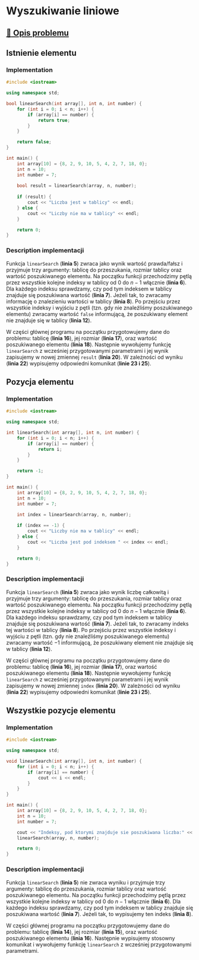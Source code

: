 # Wyszukiwanie liniowe

## [:link: Opis problemu](../../../../algorithms/searching/linear-search.md)

## Istnienie elementu

### Implementation

```cpp linenums="1"
#include <iostream>

using namespace std;

bool linearSearch(int array[], int n, int number) {
    for (int i = 0; i < n; i++) {
        if (array[i] == number) {
            return true;
        }
    }

    return false;
}

int main() {
    int array[10] = {8, 2, 9, 10, 5, 4, 2, 7, 18, 0};
    int n = 10;
    int number = 7;
    
    bool result = linearSearch(array, n, number);
    
    if (result) {
        cout << "Liczba jest w tablicy" << endl;
    } else {
        cout << "Liczby nie ma w tablicy" << endl;
    }

    return 0;
}
```

### Description implementacji

Funkcja `linearSearch` (**linia 5**) zwraca jako wynik wartość prawda/fałsz i przyjmuje trzy argumenty: tablicę do przeszukania, rozmiar tablicy oraz wartość poszukiwanego elementu. Na początku funkcji przechodzimy pętlą przez wszystkie kolejne indeksy w tablicy od $0$ do $n-1$ włącznie (**linia 6**). Dla każdego indeksu sprawdzamy, czy pod tym indeksem w tablicy znajduje się poszukiwana wartość (**linia 7**). Jeżeli tak, to zwracamy informację o znalezieniu wartości w tablicy (**linia 8**). Po przejściu przez wszystkie indeksy i wyjściu z pętli (tzn. gdy nie znaleźliśmy poszukiwanego elementu) zwracamy wartość `false` informującą, że poszukiwany element nie znajduje się w tablicy (**linia 12**).

W części głównej programu na początku przygotowujemy dane do problemu: tablicę (**linia 16**), jej rozmiar (**linia 17**), oraz wartość poszukiwanego elementu (**linia 18**). Następnie wywołujemy funkcję `linearSearch` z wcześniej przygotowanymi parametrami i jej wynik zapisujemy w nowej zmiennej `result` (**linia 20**). W zależności od wyniku (**linia 22**) wypisujemy odpowiedni komunikat (**linie 23 i 25**).

## Pozycja elementu

### Implementation

```cpp linenums="1"
#include <iostream>

using namespace std;

int linearSearch(int array[], int n, int number) {
    for (int i = 0; i < n; i++) {
        if (array[i] == number) {
            return i;
        }
    }

    return -1;
}

int main() {
    int array[10] = {8, 2, 9, 10, 5, 4, 2, 7, 18, 0};
    int n = 10;
    int number = 7;

    int index = linearSearch(array, n, number);
    
    if (index == -1) {
        cout << "Liczby nie ma w tablicy" << endl;
    } else {
        cout << "Liczba jest pod indeksem " << index << endl;
    }

    return 0;
}
```

### Description implementacji

Funkcja `linearSearch` (**linia 5**) zwraca jako wynik liczbę całkowitą i przyjmuje trzy argumenty: tablicę do przeszukania, rozmiar tablicy oraz wartość poszukiwanego elementu. Na początku funkcji przechodzimy pętlą przez wszystkie kolejne indeksy w tablicy od $0$ do $n-1$ włącznie (**linia 6**). Dla każdego indeksu sprawdzamy, czy pod tym indeksem w tablicy znajduje się poszukiwana wartość (**linia 7**). Jeżeli tak, to zwracamy indeks tej wartości w tablicy (**linia 8**). Po przejściu przez wszystkie indeksy i wyjściu z pętli (tzn. gdy nie znaleźliśmy poszukiwanego elementu) zwracamy wartość $-1$ informującą, że poszukiwany element nie znajduje się w tablicy (**linia 12**).

W części głównej programu na początku przygotowujemy dane do problemu: tablicę (**linia 16**), jej rozmiar (**linia 17**), oraz wartość poszukiwanego elementu (**linia 18**). Następnie wywołujemy funkcję `linearSearch` z wcześniej przygotowanymi parametrami i jej wynik zapisujemy w nowej zmiennej `index` (**linia 20**). W zależności od wyniku (**linia 22**) wypisujemy odpowiedni komunikat (**linie 23 i 25**).

## Wszystkie pozycje elementu

### Implementation

```cpp linenums="1"
#include <iostream>

using namespace std;

void linearSearch(int array[], int n, int number) {
    for (int i = 0; i < n; i++) {
        if (array[i] == number) {
            cout << i << endl;
        }
    }
}

int main() {
    int array[10] = {8, 2, 9, 10, 5, 4, 2, 7, 18, 0};
    int n = 10;
    int number = 7;

    cout << "Indeksy, pod ktorymi znajduje sie poszukiwana liczba:" << endl;
    linearSearch(array, n, number);

    return 0;
}
```

### Description implementacji

Funkcja `linearSearch` (**linia 5**) nie zwraca wyniku i przyjmuje trzy argumenty: tablicę do przeszukania, rozmiar tablicy oraz wartość poszukiwanego elementu. Na początku funkcji przechodzimy pętlą przez wszystkie kolejne indeksy w tablicy od $0$ do $n-1$ włącznie (**linia 6**). Dla każdego indeksu sprawdzamy, czy pod tym indeksem w tablicy znajduje się poszukiwana wartość (**linia 7**). Jeżeli tak, to wypisujemy ten indeks (**linia 8**). 

W części głównej programu na początku przygotowujemy dane do problemu: tablicę (**linia 14**), jej rozmiar (**linia 15**), oraz wartość poszukiwanego elementu (**linia 16**). Następnie wypisujemy stosowny komunikat i wywołujemy funkcję `linearSearch` z wcześniej przygotowanymi parametrami.
